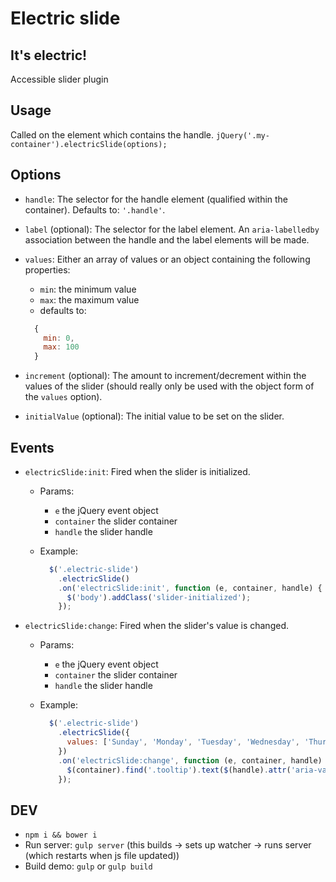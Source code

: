 # Electric slide
## It's electric!
Accessible slider plugin

## Usage
Called on the element which contains the handle. `jQuery('.my-container').electricSlide(options);`

## Options
- `handle`: The selector for the handle element (qualified within the container). Defaults to: `'.handle'`.

- `label` (optional): The selector for the label element.  An `aria-labelledby` association between the handle and the label elements will be made.

- `values`: Either an array of values or an object containing the following properties:
  - `min`: the minimum value
  - `max`: the maximum value
  - defaults to:

  ```javascript
    {
      min: 0,
      max: 100
    }
  ```
- `increment` (optional): The amount to increment/decrement within the values of the slider (should really only be used with the object form of the `values` option).
- `initialValue` (optional): The initial value to be set on the slider.

## Events
- `electricSlide:init`: Fired when the slider is initialized.
  - Params:
    - `e` the jQuery event object
    - `container` the slider container
    - `handle` the slider handle
  - Example:

    ```javascript
      $('.electric-slide')
        .electricSlide()
        .on('electricSlide:init', function (e, container, handle) {
          $('body').addClass('slider-initialized');
        });
    ```
- `electricSlide:change`: Fired when the slider's value is changed.
  - Params:
    - `e` the jQuery event object
    - `container` the slider container
    - `handle` the slider handle
  - Example:

    ```javascript
      $('.electric-slide')
        .electricSlide({
          values: ['Sunday', 'Monday', 'Tuesday', 'Wednesday', 'Thursday', 'Friday', 'Saturday']
        })
        .on('electricSlide:change', function (e, container, handle) {
          $(container).find('.tooltip').text($(handle).attr('aria-valuetext'))
        });
    ```

## DEV
- `npm i && bower i`
- Run server: `gulp server` (this builds -> sets up watcher -> runs server (which restarts when js file updated))
- Build demo: `gulp` or `gulp build`